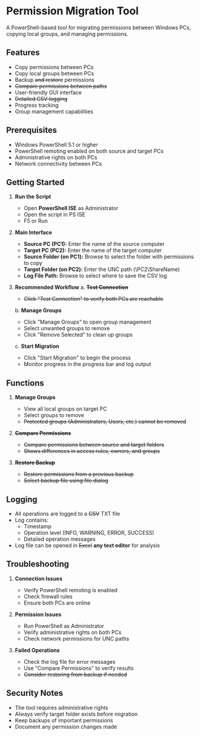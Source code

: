 # Permission Migration Tool

A PowerShell-based tool for migrating permissions between Windows PCs, copying local groups, and managing permissions.

## Features

- Copy permissions between PCs
- Copy local groups between PCs
- Backup ~~and restore~~ permissions
- ~~Compare permissions between paths~~
- User-friendly GUI interface
- ~~Detailed CSV logging~~
- Progress tracking
- Group management capabilities

## Prerequisites

- Windows PowerShell 5.1 or higher
- PowerShell remoting enabled on both source and target PCs
- Administrative rights on both PCs
- Network connectivity between PCs

## Getting Started

1. **Run the Script**
   - Open **PowerShell ISE** as Administrator
   - Open the script in PS ISE
   - F5 or Run

2. **Main Interface**
   - **Source PC (PC1):** Enter the name of the source computer
   - **Target PC (PC2):** Enter the name of the target computer
   - **Source Folder (on PC1):** Browse to select the folder with permissions to copy
   - **Target Folder (on PC2):** Enter the UNC path (\\PC2\ShareName)
   - **Log File Path:** Browse to select where to save the CSV log

3. **Recommended Workflow**
   a. ~~**Test Connection**~~
      - ~~Click "Test Connection" to verify both PCs are reachable~~
   
   b. **Manage Groups**
      - Click "Manage Groups" to open group management
      - Select unwanted groups to remove
      - Click "Remove Selected" to clean up groups
   
   c. **Start Migration**
      - Click "Start Migration" to begin the process
      - Monitor progress in the progress bar and log output

## Functions

1. **Manage Groups**
   - View all local groups on target PC
   - Select groups to remove
   - ~~Protected groups (Administrators, Users, etc.) cannot be removed~~

2. ~~**Compare Permissions**~~
   - ~~Compare permissions between source and target folders~~
   - ~~Shows differences in access rules, owners, and groups~~

3. ~~**Restore Backup**~~
   - ~~Restore permissions from a previous backup~~
   - ~~Select backup file using file dialog~~

## Logging

- All operations are logged to a ~~CSV~~ TXT file
- Log contains:
  - Timestamp
  - Operation level (INFO, WARNING, ERROR, SUCCESS)
  - Detailed operation messages
- Log file can be opened in ~~Excel~~ **any text editor** for analysis

## Troubleshooting

1. **Connection Issues**
   - Verify PowerShell remoting is enabled
   - Check firewall rules
   - Ensure both PCs are online

2. **Permission Issues**
   - Run PowerShell as Administrator
   - Verify administrative rights on both PCs
   - Check network permissions for UNC paths

3. **Failed Operations**
   - Check the log file for error messages
   - Use "Compare Permissions" to verify results
   - ~~Consider restoring from backup if needed~~

## Security Notes

- The tool requires administrative rights
- Always verify target folder exists before migration
- Keep backups of important permissions
- Document any permission changes made

